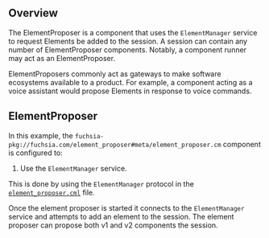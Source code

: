 ## Overview

The ElementProposer is a component that uses the `ElementManager` service to
request Elements be added to the session. A session can contain any number of
ElementProposer components. Notably, a component runner may act as an
ElementProposer.

ElementProposers commonly act as gateways to make software ecosystems available
to a product. For example, a component acting as a voice assistant would propose
Elements in response to voice commands.

## ElementProposer

In this example, the
`fuchsia-pkg://fuchsia.com/element_proposer#meta/element_proposer.cm` component
is configured to:

  1. Use the `ElementManager` service.

This is done by using the `ElementManager` protocol in the
[`element_proposer.cml`]() file.

Once the element proposer is started it connects to the `ElementManager` service
and attempts to add an element to the session. The element proposer can propose
both v1 and v2 components the session.